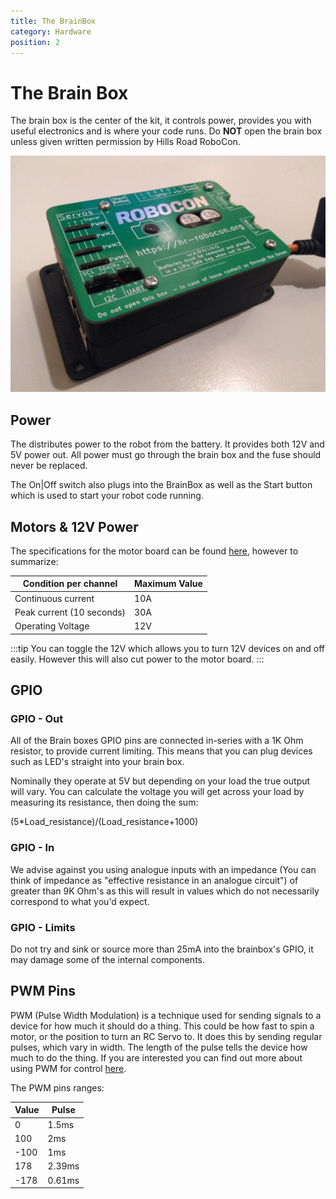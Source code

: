 ```yaml
---
title: The BrainBox
category: Hardware
position: 2
---
```

# The Brain Box

The brain box is the center of the kit, it controls power, provides you with useful electronics and is where your code runs. Do **NOT** open the brain box unless given written permission by Hills Road RoboCon.

![The brain box](./images/brainbox.jpg)



## Power

The distributes power to the robot from the battery. It provides both 12V and 5V power out. All power must go through the brain box and the fuse should never be replaced.

The On|Off switch also plugs into the BrainBox as well as the Start button which is used to start your robot code running.

## Motors & 12V Power

The specifications for the motor board can be found [here](/docs/CytronBoardDocs.pdf), however to summarize:

| Condition per channel     | Maximum Value |
| ------------------------- | ------------- |
| Continuous current        | 10A           |
| Peak current (10 seconds) | 30A           |
| Operating Voltage         | 12V           |

:::tip
You can toggle the 12V which allows you to turn 12V devices on and off easily. However this will also cut power to the motor board.
:::

## GPIO

### GPIO - Out

All of the Brain boxes GPIO pins are connected in-series with a 1K Ohm resistor, to provide current limiting. This means that you can plug devices such as LED's straight into your brain box.

Nominally they operate at 5V but depending on your load the true output will vary. You can calculate the voltage you will get across your load by measuring its resistance, then doing the sum:

(5*Load_resistance)/(Load_resistance+1000)   

### GPIO - In

We advise against you using analogue inputs with an impedance (You can think of impedance as "effective resistance in an analogue circuit") of greater than 9K Ohm's as this will result in values which do not necessarily correspond to what you'd expect.

### GPIO - Limits

Do not try and sink or source more than 25mA into the brainbox's GPIO, it may damage some of the internal components.

## PWM Pins

PWM (Pulse Width Modulation) is a technique used for sending signals to a device for how much it should do a thing. This could be how fast to spin a motor, or the position to turn an RC Servo to. It does this by sending regular pulses, which vary in width. The length of the pulse tells the device how much to do the thing.  If you are interested you can find out more about using PWM for control [here](http://smartmicrocontroller.com/how-to-control-a-servo-using-pulse-width-modulation-pwm/).

The PWM pins ranges:

| Value | Pulse | 
| - | - | 
| 0 | 1.5ms |
| 100 | 2ms |
| -100 | 1ms |
| 178 | 2.39ms |
| -178 | 0.61ms |



